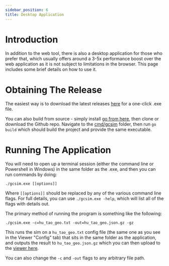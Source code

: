 ```yaml
---
sidebar_position: 6
title: Desktop Application
---
```


# Introduction

In addition to the web tool, there is also a desktop application for those who prefer that, which usually offers around a 3-5x performance boost over the web application as it is not subject to limitations in the browser. This page includes some brief details on how to use it.

# Obtaining The Release

The easiest way is to download the latest releases [here](https://github.com/genshinsim/gcsim/releases) for a one-click .exe file.

You can also build from source - simply install [go from here](https://go.dev/), then clone or download the Github repo. Navigate to the [cmd/gcsim](https://github.com/genshinsim/gcsim/tree/main/cmd/gcsim) folder, then run `go build` which should build the project and provide the same executable.

# Running The Application

You will need to open up a terminal session (either the command line or Powershell in Windows) in the same folder as the .exe, and then you can run commands by doing:

```
./gcsim.exe [[options]]
```

Where `[[options]]` should be replaced by any of the various command line flags. For full details, you can use `./gcsim.exe -help`, which will list all of the flags with details out.

The primary method of running the program is something like the following:

```
./gcsim.exe -c=hu_tao_geo.txt -out=hu_tao_geo.json.gz -gz
```

This runs the sim on a `hu_tao_geo.txt` config file (the same one as you see in the Viewer "Config" tab) that sits in the same folder as the application, and outputs the result to `hu_tao_geo.json.gz` which you can then upload to the [viewer here](https://gcsim.app/viewer).

You can also change the `-c` and `-out` flags to any arbitrary file path.
